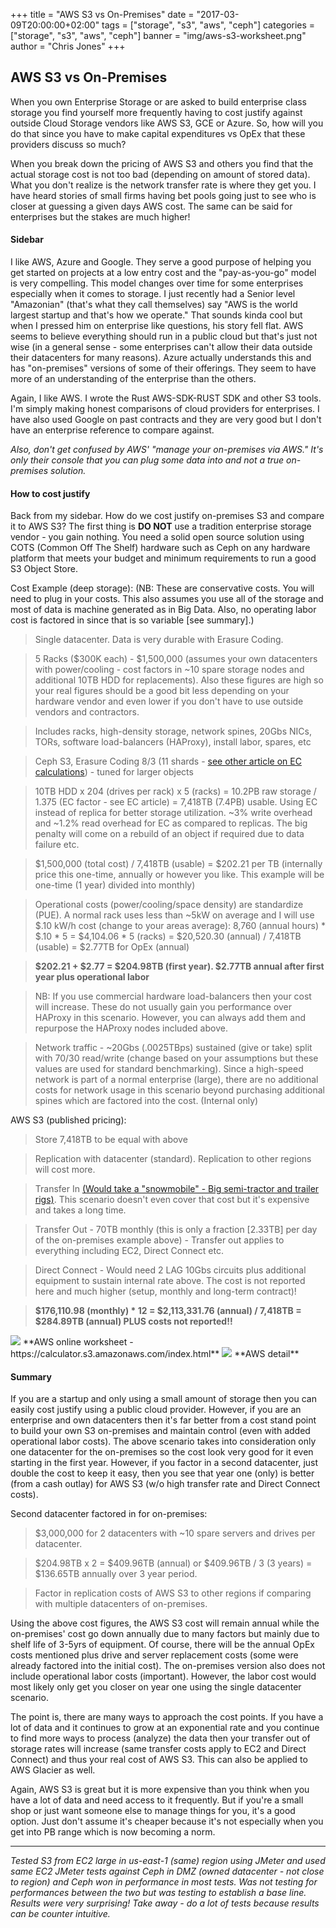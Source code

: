 +++
title = "AWS S3 vs On-Premises"
date = "2017-03-09T20:00:00+02:00"
tags = ["storage", "s3", "aws", "ceph"]
categories = ["storage", "s3", "aws", "ceph"]
banner = "img/aws-s3-worksheet.png"
author = "Chris Jones"
+++

## AWS S3 vs On-Premises

When you own Enterprise Storage or are asked to build enterprise class storage you find yourself more frequently having to cost justify against outside Cloud Storage vendors like AWS S3, GCE or Azure. So, how will you do that since you have to make capital expenditures vs OpEx that these providers discuss so much?

When you break down the pricing of AWS S3 and others you find that the actual storage cost is not too bad (depending on amount of stored data). What you don't realize is the network transfer rate is where they get you. I have heard stories of small firms having bet pools going just to see who is closer at guessing a given days AWS cost. The same can be said for enterprises but the stakes are much higher!

#### Sidebar

I like AWS, Azure and Google. They serve a good purpose of helping you get started on projects at a low entry cost and the "pay-as-you-go" model is very compelling. This model changes over time for some enterprises especially when it comes to storage. I just recently had a Senior level "Amazonian" (that's what they call themselves) say "AWS is the world largest startup and that's how we operate." That sounds kinda cool but when I pressed him on enterprise like questions, his story fell flat. AWS seems to believe everything should run in a public cloud but that's just not wise (in a general sense - some enterprises can't allow their data outside their datacenters for many reasons).  Azure actually understands this and has "on-premises" versions of some of their offerings. They seem to have more of an understanding of the enterprise than the others.

Again, I like AWS. I wrote the Rust AWS-SDK-RUST SDK and other S3 tools. I'm simply making honest comparisons of cloud providers for enterprises. I have also used Google on past contracts and they are very good but I don't have an enterprise reference to compare against.

*Also, don't get confused by AWS' "manage your on-premises via AWS." It's only their console that you can plug some data into and not a true on-premises solution.*

#### How to cost justify

Back from my sidebar. How do we cost justify on-premises S3 and compare it to AWS S3? The first thing is **DO NOT** use a tradition enterprise storage vendor - you gain nothing. You need a solid open source solution using COTS (Common Off The Shelf) hardware such as Ceph on any hardware platform that meets your budget and minimum requirements to run a good S3 Object Store.

Cost Example (deep storage): (NB: These are conservative costs. You will need to plug in your costs. This also assumes you use all of the storage and most of data is machine generated as in Big Data. Also, no operating labor cost is factored in since that is so variable [see summary].)

>Single datacenter. Data is very durable with Erasure Coding.

>5 Racks ($300K each) - $1,500,000 (assumes your own datacenters with power/cooling - cost factors in ~10 spare storage nodes and additional 10TB HDD for replacements). Also these figures are high so your real figures should be a good bit less depending on your hardware vendor and even lower if you don't have to use outside vendors and contractors.

>Includes racks, high-density storage, network spines, 20Gbs NICs, TORs, software load-balancers (HAProxy), install labor, spares, etc

>Ceph S3, Erasure Coding 8/3 (11 shards - <a href="http://lambdastack.io/blog/2017/02/26/erasure-coding/">see other article on EC calculations</a>) - tuned for larger objects

>10TB HDD x 204 (drives per rack) x 5 (racks) = 10.2PB raw storage / 1.375 (EC factor - see EC article) = 7,418TB (7.4PB) usable. Using EC instead of replica for better storage utilization. ~3% write overhead and ~1.2% read overhead for EC as compared to replicas. The big penalty will come on a rebuild of an object if required due to data failure etc.

>$1,500,000 (total cost) / 7,418TB (usable) = $202.21 per TB (internally price this one-time, annually or however you like. This example will be one-time (1 year) divided into monthly)

>Operational costs (power/cooling/space density) are standardize (PUE). A normal rack uses less than ~5kW on average and I will use $.10 kW/h cost (change to your areas average): 8,760 (annual hours) * $.10 * 5 = $4,104.06 * 5 (racks) = $20,520.30 (annual) / 7,418TB (usable) = $2.77TB for OpEx (annual)

>**$202.21 + $2.77 = $204.98TB (first year). $2.77TB annual after first year plus operational labor**

>NB: If you use commercial hardware load-balancers then your cost will increase. These do not usually gain you performance over HAProxy in this scenario. However, you can always add them and repurpose the HAProxy nodes included above.

>Network traffic - ~20Gbs (.0025TBps) sustained (give or take) split with 70/30 read/write (change based on your assumptions but these values are used for standard benchmarking). Since a high-speed network is part of a normal enterprise (large), there are no additional costs for network usage in this scenario beyond purchasing additional spines which are factored into the cost. (Internal only)

AWS S3 (published pricing):

>Store 7,418TB to be equal with above

>Replication with datacenter (standard). Replication to other regions will cost more.

>Transfer In <a href="https://aws.amazon.com/snowmobile/">(Would take a "snowmobile" - Big semi-tractor and trailer rigs)</a>. This scenario doesn't even cover that cost but it's expensive and takes a long time.

>Transfer Out - 70TB monthly (this is only a fraction [2.33TB] per day of the on-premises example above) - Transfer out applies to everything including EC2, Direct Connect etc.

>Direct Connect - Would need 2 LAG 10Gbs circuits plus additional equipment to sustain internal rate above. The cost is not reported here and much higher (setup, monthly and long-term contract)!

>**$176,110.98 (monthly) * 12 = $2,113,331.76 (annual) / 7,418TB = $284.89TB (annual) PLUS costs not reported!!**

<img src="/img/aws-s3-worksheet.png" style="max-width: 100%">
**AWS online worksheet - https://calculator.s3.amazonaws.com/index.html**

<img src="/img/aws-s3-detail.png" style="max-width: 100%">
**AWS detail**

#### Summary

If you are a startup and only using a small amount of storage then you can easily cost justify using a public cloud provider. However, if you are an enterprise and own datacenters then it's far better from a cost stand point to build your own S3 on-premises and maintain control (even with added operational labor costs). The above scenario takes into consideration only one datacenter for the on-premises so the cost look very good for it even starting in the first year. However, if you factor in a second datacenter, just double the cost to keep it easy, then you see that year one (only) is better (from a cash outlay) for AWS S3 (w/o high transfer rate and Direct Connect costs).

Second datacenter factored in for on-premises:

>$3,000,000 for 2 datacenters with ~10 spare servers and drives per datacenter.

>$204.98TB x 2 = $409.96TB (annual) or $409.96TB / 3 (3 years) = $136.65TB annually over 3 year period.

>Factor in replication costs of AWS S3 to other regions if comparing with multiple datacenters of on-premises.

Using the above cost figures, the AWS S3 cost will remain annual while the on-premises' cost go down annually due to many factors but mainly due to shelf life of 3-5yrs of equipment. Of course, there will be the annual OpEx costs mentioned plus drive and server replacement costs (some were already factored into the initial cost). The on-premises version also does not include operational labor costs (important). However, the labor cost would most likely only get you closer on year one using the single datacenter scenario.

The point is, there are many ways to approach the cost points. If you have a lot of data and it continues to grow at an exponential rate and you continue to find more ways to process (analyze) the data then your transfer out of storage rates will increase (same transfer costs apply to EC2 and Direct Connect) and thus your real cost of AWS S3. This can also be applied to AWS Glacier as well.

Again, AWS S3 is great but it is more expensive than you think when you have a lot of data and need access to it frequently. But if you're a small shop or just want someone else to manage things for you, it's a good option. Just don't assume it's cheaper because it's not especially when you get into PB range which is now becoming a norm.

---

*Tested S3 from EC2 large in us-east-1 (same) region using JMeter and used same EC2 JMeter tests against Ceph in DMZ (owned datacenter - not close to region) and Ceph won in performance in most tests. Was not testing for performances between the two but was testing to establish a base line. Results were very surprising! Take away - do a lot of tests because results can be counter intuitive.*
